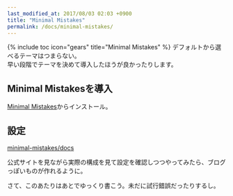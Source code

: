 ```yaml
---
last_modified_at: 2017/08/03 02:03 +0900
title: "Minimal Mistakes"
permalink: /docs/minimal-mistakes/
---
```

{% include toc icon="gears" title="Minimal Mistakes" %}
デフォルトから選べるテーマはつまらない。   
早い段階でテーマを決めて導入したほうが良かったりします。

## Minimal Mistakesを導入
[Minimal Mistakes](https://mmistakes.github.io/minimal-mistakes/)からインストール。

## 設定
[minimal-mistakes/docs](https://github.com/mmistakes/minimal-mistakes/tree/master/docs)

公式サイトを見ながら実際の構成を見て設定を確認しつつやってみたら、ブログっぽいものが作れるように。

さて、このあたりはあとでゆっくり書こう。未だに試行錯誤だったりするし。
